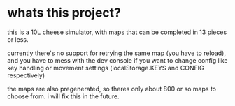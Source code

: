 # whats this project?

this is a 10L cheese simulator, with maps that can be completed in 13 pieces or less.

currently there's no support for retrying the same map (you have to reload), and you have to mess with the dev console if you want to change config like key handling or movement settings (localStorage.KEYS and CONFIG respectively)

the maps are also pregenerated, so theres only about 800 or so maps to choose from. i will fix this in the future.